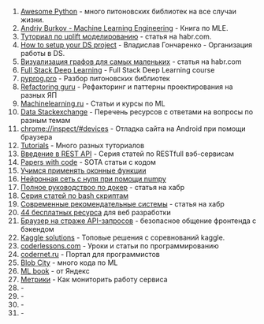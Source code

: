 1. <a href="https://awesome-python.com/" target="_blank">Awesome Python</a> - много питоновских библиотек на все случаи жизни.
2. <a href="http://www.mlebook.com/wiki/doku.php" target="_blank">Andriy Burkov - Machine Learning Engineering</a> - Книга по MLE.
3. <a href="https://habr.com/ru/company/ru_mts/blog/485980/" target="_blank">Туториал по uplift моделированию</a> - статья на habr.com.
4. <a href="https://www.youtube.com/watch?v=jLIAiDMyseQ" target="_blank">How to setup your DS project</a> - Владислав Гончаренко - Организация работы в DS.
5. <a href="https://habr.com/ru/company/ods/blog/464715/" target="_blank">Визуализация графов для самых маленьких</a> - статья на habr.com
6. <a href="https://fall2019.fullstackdeeplearning.com/" target="_blank">Full Stack Deep Learning</a> - Full Stack Deep Learning course
7. <a href="https://pyprog.pro/" target="_blank">pyprog.pro</a> - Разбор питоновских библиотек
8. <a href="https://refactoring.guru/ru" target="_blank">Refactoring guru</a> - Рефакторинг и паттерны проектирования на разных ЯП
9. <a href="http://www.machinelearning.ru" target="_blank">Machinelearning.ru</a> - Статьи и курсы по ML
10. <a href="https://data.stackexchange.com/" target="_blank">Data Stackexchange</a> - Перечень ресурсов с ответами на вопросы по разным темам
11. <a href="" target="_blank">chrome://inspect/#devices</a> - Отладка сайта на Android при помощи браузера
12. <a href="https://www.tutorialscampus.com/" target="_blank">Tutorials</a> - Много разных туториалов
13. <a href="https://habr.com/ru/post/483202/" target="_blank">Введение в REST API</a> - Серия статей по RESTfull вэб-сервисам
14. <a href="https://paperswithcode.com/" target="_blank">Papers with code</a> - SOTA статьи с кодом
15. <a href="https://thisisdata.ru/blog/uchimsya-primenyat-okonnyye-funktsii/">Учимся применять оконные функции</a>
16. <a href="https://nuancesprog.ru/p/3623/" target="_blank">Нейронная сеть с нуля при помощи numpy</a>
17. <a href="https://habr.com/ru/post/310460/" target="_blank">Полное руководствоо по докер</a> - статья на хабр
18. <a href="https://habr.com/ru/company/ruvds/blog/325522/" target="_blank">Серия статей по bash скриптам</a>
19. <a href="https://proglib.io/p/sovremennye-rekomendatelnye-sistemy-2021-03-02" target="_blank">Современные рекомендательные системы</a> - статья на хабр
20. <a href="https://highload.today/44-besplatnyh-resursa-dlya-veb-razrabotchika-shrifty-hostingi-foto-i-video-idei-dlya-dizajna/" target="_blank">44 бесплатных ресурса</a> для веб разработки 
21. <a href="https://habr.com/ru/company/first/blog/497342/" target="_blank">Браузер на страже API-запросов</a> - безопасное общение фронтенда с бэкендом
22. <a href="https://farid.one/kaggle-solutions/" target="_blank">Kaggle solutions</a> - Топовые решения с соревнований kaggle.
23. <a href="https://coderlessons.com/" target="_blank">coderlessons.com</a> - Уроки и статьи по программированию
24. <a href="https://codernet.ru/" target="_blank">codernet.ru</a> - Портал для программистов
25. <a href="https://cloud.blobcity.com/code/explore" target="_blank">Blob City</a> - много кода по ML
26. <a href="https://ml-handbook.ru" target="_blank">ML book</a> - от Яндекс
27. <a href="https://habr.com/ru/company/tochka/blog/683608/" target="_blank">Метрики</a> - Как мониторить работу сервиса 
28. <a href="https://habr.com/ru/post/681218/" target="_blank"></a> - 
29. <a href="https://habr.com/ru/post/687338/" target="_blank"></a> - 
30. <a href="" target="_blank"></a> - 
31. <a href="" target="_blank"></a> -
